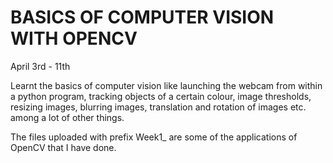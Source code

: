 # BASICS OF COMPUTER VISION WITH OPENCV

April 3rd - 11th

Learnt the basics of computer vision like launching the webcam from within a python program, tracking objects of a certain colour, image thresholds, resizing images, blurring images, translation and rotation of images etc. among a lot of other things.

The files uploaded with prefix Week1_ are some of the applications of OpenCV that I have done.

